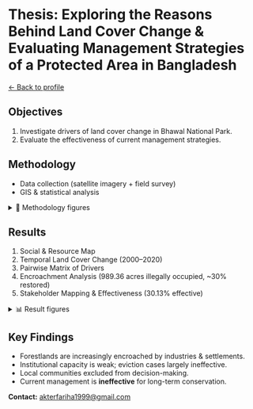 # Thesis: Exploring the Reasons Behind Land Cover Change & Evaluating Management Strategies of a Protected Area in Bangladesh

[← Back to profile](../)

## Objectives
1. Investigate drivers of land cover change in Bhawal National Park.  
2. Evaluate the effectiveness of current management strategies.

## Methodology
- Data collection (satellite imagery + field survey)  
- GIS & statistical analysis

<details>
  <summary>📸 Methodology figures</summary>
  <div align="center">
    <!-- Replace with your actual image paths -->
    <img src="../assets/thesis/method_1.jpg" width="49%" alt="Methodology figure 1">
    <img src="../assets/thesis/method_2.jpg" width="49%" alt="Methodology figure 2">
  </div>
</details>

## Results
1. Social & Resource Map  
2. Temporal Land Cover Change (2000–2020)  
3. Pairwise Matrix of Drivers  
4. Encroachment Analysis (989.36 acres illegally occupied, ~30% restored)  
5. Stakeholder Mapping & Effectiveness (30.13% effective)

<details>
  <summary>📊 Result figures</summary>
  <div align="center">
    <!-- Replace with your actual image paths -->
    <img src="../assets/thesis/result_1.jpg" width="49%" alt="Result figure 1">
    <img src="../assets/thesis/result_2.jpg" width="49%" alt="Result figure 2">
  </div>
</details>

## Key Findings
- Forestlands are increasingly encroached by industries & settlements.  
- Institutional capacity is weak; eviction cases largely ineffective.  
- Local communities excluded from decision-making.  
- Current management is **ineffective** for long-term conservation.

**Contact:** [akterfariha1999@gmail.com](mailto:akterfariha1999@gmail.com)
